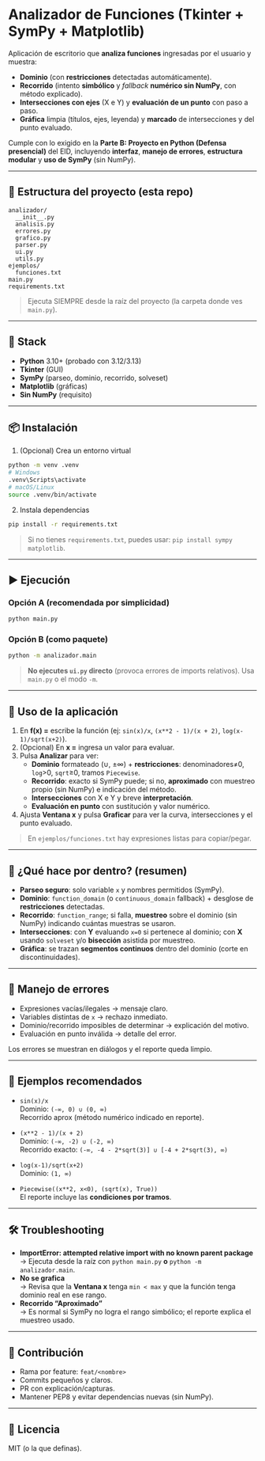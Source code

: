 # Analizador de Funciones (Tkinter + SymPy + Matplotlib)

Aplicación de escritorio que **analiza funciones** ingresadas por el usuario y muestra:

- **Dominio** (con **restricciones** detectadas automáticamente).
- **Recorrido** (intento **simbólico** y *fallback* **numérico sin NumPy**, con método explicado).
- **Intersecciones con ejes** (X e Y) y **evaluación de un punto** con paso a paso.
- **Gráfica** limpia (títulos, ejes, leyenda) y **marcado** de intersecciones y del punto evaluado.

Cumple con lo exigido en la **Parte B: Proyecto en Python (Defensa presencial)** del EID, incluyendo **interfaz**, **manejo de errores**, **estructura modular** y **uso de SymPy** (sin NumPy).

---

## 📁 Estructura del proyecto (esta repo)

```
analizador/
  __init__.py
  analisis.py
  errores.py
  grafico.py
  parser.py
  ui.py
  utils.py
ejemplos/
  funciones.txt
main.py
requirements.txt
```

> Ejecuta SIEMPRE desde la raíz del proyecto (la carpeta donde ves `main.py`).

---

## 🧩 Stack

- **Python** 3.10+ (probado con 3.12/3.13)
- **Tkinter** (GUI)
- **SymPy** (parseo, dominio, recorrido, solveset)
- **Matplotlib** (gráficas)
- **Sin NumPy** (requisito)

---

## 📦 Instalación

1) (Opcional) Crea un entorno virtual
```bash
python -m venv .venv
# Windows
.venv\Scripts\activate
# macOS/Linux
source .venv/bin/activate
```

2) Instala dependencias
```bash
pip install -r requirements.txt
```
> Si no tienes `requirements.txt`, puedes usar: `pip install sympy matplotlib`.

---

## ▶️ Ejecución

### Opción A (recomendada por simplicidad)
```bash
python main.py
```

### Opción B (como paquete)
```bash
python -m analizador.main
```

> **No ejecutes `ui.py` directo** (provoca errores de imports relativos). Usa `main.py` o el modo `-m`.

---

## 🧭 Uso de la aplicación

1. En **f(x) =** escribe la función (ej: `sin(x)/x`, `(x**2 - 1)/(x + 2)`, `log(x-1)/sqrt(x+2)`).  
2. (Opcional) En **x =** ingresa un valor para evaluar.  
3. Pulsa **Analizar** para ver:
   - **Dominio** formateado (∪, ±∞) + **restricciones**: denominadores≠0, `log`>0, `sqrt`≥0, tramos `Piecewise`.
   - **Recorrido**: exacto si SymPy puede; si no, **aproximado** con muestreo propio (sin NumPy) e indicación del método.
   - **Intersecciones** con X e Y y breve **interpretación**.
   - **Evaluación en punto** con sustitución y valor numérico.
4. Ajusta **Ventana x** y pulsa **Graficar** para ver la curva, intersecciones y el punto evaluado.

> En `ejemplos/funciones.txt` hay expresiones listas para copiar/pegar.

---

## 🧠 ¿Qué hace por dentro? (resumen)

- **Parseo seguro**: solo variable `x` y nombres permitidos (SymPy).  
- **Dominio**: `function_domain` (o `continuous_domain` fallback) + desglose de **restricciones** detectadas.  
- **Recorrido**: `function_range`; si falla, **muestreo** sobre el dominio (sin NumPy) indicando cuántas muestras se usaron.  
- **Intersecciones**: con **Y** evaluando `x=0` si pertenece al dominio; con **X** usando `solveset` y/o **bisección** asistida por muestreo.  
- **Gráfica**: se trazan **segmentos continuos** dentro del dominio (corte en discontinuidades).

---

## 🧯 Manejo de errores

- Expresiones vacías/ilegales → mensaje claro.
- Variables distintas de `x` → rechazo inmediato.
- Dominio/recorrido imposibles de determinar → explicación del motivo.
- Evaluación en punto inválida → detalle del error.

Los errores se muestran en diálogos y el reporte queda limpio.

---

## 🧪 Ejemplos recomendados

- `sin(x)/x`  
  Dominio: `(-∞, 0) ∪ (0, ∞)`  
  Recorrido aprox (método numérico indicado en reporte).

- `(x**2 - 1)/(x + 2)`  
  Dominio: `(-∞, -2) ∪ (-2, ∞)`  
  Recorrido exacto: `(-∞, -4 - 2*sqrt(3)] ∪ [-4 + 2*sqrt(3), ∞)`

- `log(x-1)/sqrt(x+2)`  
  Dominio: `(1, ∞)`

- `Piecewise((x**2, x<0), (sqrt(x), True))`  
  El reporte incluye las **condiciones por tramos**.

---

## 🛠️ Troubleshooting

- **ImportError: attempted relative import with no known parent package**  
  → Ejecuta desde la raíz con `python main.py` **o** `python -m analizador.main`.
- **No se grafica**  
  → Revisa que la **Ventana x** tenga `min < max` y que la función tenga dominio real en ese rango.
- **Recorrido “Aproximado”**  
  → Es normal si SymPy no logra el rango simbólico; el reporte explica el muestreo usado.

---

## 🤝 Contribución

- Rama por feature: `feat/<nombre>`
- Commits pequeños y claros.
- PR con explicación/capturas.
- Mantener PEP8 y evitar dependencias nuevas (sin NumPy).

---

## 📄 Licencia

MIT (o la que definas).
